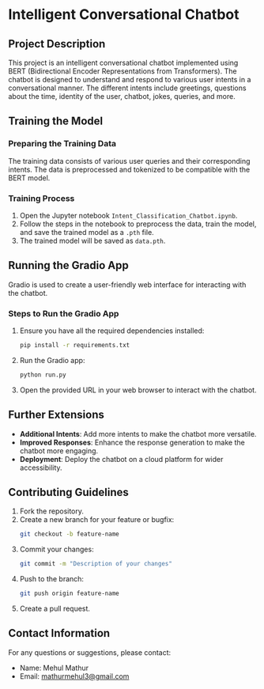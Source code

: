 # Intelligent Conversational Chatbot

## Project Description
This project is an intelligent conversational chatbot implemented using BERT (Bidirectional Encoder Representations from Transformers). The chatbot is designed to understand and respond to various user intents in a conversational manner. The different intents include greetings, questions about the time, identity of the user, chatbot, jokes, queries, and more.

## Training the Model
### Preparing the Training Data
The training data consists of various user queries and their corresponding intents. The data is preprocessed and tokenized to be compatible with the BERT model.

### Training Process
1. Open the Jupyter notebook `Intent_Classification_Chatbot.ipynb`.
2. Follow the steps in the notebook to preprocess the data, train the model, and save the trained model as a `.pth` file.
3. The trained model will be saved as `data.pth`.

## Running the Gradio App
Gradio is used to create a user-friendly web interface for interacting with the chatbot.

### Steps to Run the Gradio App
1. Ensure you have all the required dependencies installed:
    ```bash
    pip install -r requirements.txt
    ```
2. Run the Gradio app:
    ```bash
    python run.py
    ```
3. Open the provided URL in your web browser to interact with the chatbot.

## Further Extensions
- **Additional Intents**: Add more intents to make the chatbot more versatile.
- **Improved Responses**: Enhance the response generation to make the chatbot more engaging.
- **Deployment**: Deploy the chatbot on a cloud platform for wider accessibility.

## Contributing Guidelines
1. Fork the repository.
2. Create a new branch for your feature or bugfix:
    ```bash
    git checkout -b feature-name
    ```
3. Commit your changes:
    ```bash
    git commit -m "Description of your changes"
    ```
4. Push to the branch:
    ```bash
    git push origin feature-name
    ```
5. Create a pull request.

## Contact Information
For any questions or suggestions, please contact:
- Name: Mehul Mathur
- Email: mathurmehul3@gmail.com
